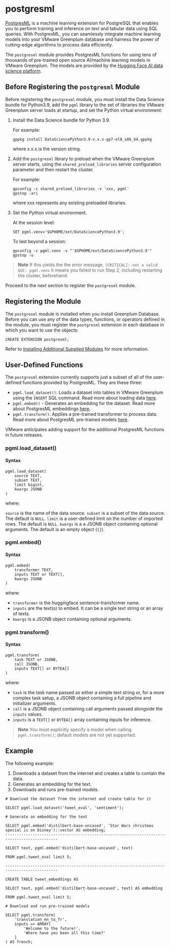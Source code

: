 # postgresml

[PostgresML](https://postgresml.org) is a machine learning extension for PostgreSQL that enables you to perform training and inference on text and tabular data using SQL queries. With PostgresML, you can seamlessly integrate machine learning models into your VMware Greenplum database and harness the power of cutting-edge algorithms to process data efficiently.

The `postgresml` module provides PostgresML functions for using tens of thousands of pre-trained open source AI/machine learning models in VMware Greenplum. The models are provided by the [Hugging Face AI data science platform](https://huggingface.co/). 

## <a id="prereqs"></a>Before Registering the `postgresml` Module

Before registering the `postgresml` module, you must install the Data Science bundle for Python3.9, add the `pgml` library to the set of libraries the VMware Greenplum server loads at startup, and set the Python virtual environment:

1. Install the Data Science bundle for Python 3.9.

    For example:

    ```
    gppkg install DataSciencePython3.9-x.x.x-gp7-el8_x86_64.gppkg 
    ```

    where x.x.x is the version string.

2. Add the `postgresml` library to preload when the VMware Greenplum server starts, using the `shared_preload_libraries` server configuration parameter and then restart the cluster.

    For example:

    ```
    gpconfig -c shared_preload_libraries -v 'xxx, pgml'
    gpstop -ari
    ```

    where xxx represents any existing preloaded libraries.

3. Set the Python virtual environment. 

    At the session level:

    ```
    SET pgml.venv='$GPHOME/ext/DataSciencePython3.9';
    ```

    To last beyond a session:

    ```
    gpconfig -c pgml.venv -v "'$GPHOME/ext/DataSciencePython3.9'"
    gpstop -u
    ```

>**Note**
>If this yields the the error message, `[CRITICAL]:-not a valid GUC: pgml.venv` it means you failed to run Step 2, including restarting the cluster, beforehand.

Proceed to the next section to register the `postgresml` module.

## <a id="install_register"></a>Registering the Module

The `postgresml` module is installed when you install Greenplum Database. Before you can use any of the data types, functions, or operators defined in the module, you must register the `postgresml` extension in each database in which you want to use the objects:

```
CREATE EXTENSION postgresml;
```

Refer to [Installing Additional Supplied Modules](../../install_guide/install_modules.html) for more information.

## <a id="UDF_summary"></a>User-Defined Functions

The `postgresml` extension currently supports just a subset of all of the user-defined functions provided by PostgresML. They are these three:

- `pgml.load_dataset()`: Loads a dataset into tables in VMware Greenplum using the `INSERT` SQL command. Read more about loading data [here](https://postgresml.org/docs/guides/transformers/fine_tuning#header-2).
- `pgml.embed()` - Generates an embedding for the dataset. Read more about PostgresML embeddings [here](https://postgresml.org/docs/guides/transformers/embeddings). 
- `pgml.transform()`: Applies a pre-trained transformer to process data. Read more about PostgresML pre-trained models [here](https://postgresml.org/docs/guides/transformers/pre_trained_models).

VMware anticipates adding support for the additional PostgresML functions in future releases. 

### <a id="pgml_load_dataset"></a>pgml.load_dataset()

#### Syntax

```
pgml.load_dataset( 
	source TEXT,
	subset TEXT,
	limit bigint,
	kwargs JSONB
)
```

where:

`source` is the name of the data source.
`subset` is a subset of the data source. The default is `NULL`. 
`limit` is a user-defined limit on the number of imported rows. The default is `NULL`.
`kwargs` is a a JSONB object containing optional arguments. The default is an empty object (`{}`).


### <a id="pgml_embed"></a>pgml.embed()

#### Syntax

```
pgml.embed(
    transformer TEXT, 
    inputs TEXT or TEXT[],
    kwargs JSONB
)
```

where: 

- `transformer` is the huggingface sentence-transformer name.
- `inputs` are the text(s) to embed. It can be a single text string or an array of texts.
- `kwargs` is a JSONB object containing optional arguments.

### <a id="pgml_transform"></a>pgml.transform()

#### Syntax

```
pgml.transform(
    task TEXT or JSONB, 
    call JSONB,
    inputs TEXT[] or BYTEA[]
)
```

where: 

- `task` is the task name passed as either a simple text string or, for a more complex task setup, a JSONB object containing a full pipeline and initializer arguments.
- `call` is a JSONB object containing call arguments passed alongside the `inputs` values.
- `inputs` is a `TEXT[]` or `BYTEA[]` array containing inputs for inference. 

>**Note**
>You must explicitly specify a model when calling `pgml.transform()`; default models are not yet supported.

## <a id="Example"></a>Example

The following example:

1. Downloads a dataset from the internet and creates a table to contain the data.
2. Generates an embedding for the text.
3. Downloads and runs pre-trained models.

```
# Download the dataset from the internet and create table for it

SELECT pgml.load_dataset('tweet_eval', 'sentiment'); 

# Generate an embedding for the text 

SELECT pgml.embed('distilbert-base-uncased', 'Star Wars christmas special is on Disney')::vector AS embedding; 
--------------------------------------------------------------------------------------------- 

SELECT text, pgml.embed('distilbert-base-uncased', text) 

FROM pgml.tweet_eval limit 5; 

--------------------------------------------------------------------------------------------- 

CREATE TABLE tweet_embeddings AS 

SELECT text, pgml.embed('distilbert-base-uncased', text) AS embedding 

FROM pgml.tweet_eval limit 5; 

# Download and run pre-trained models

SELECT pgml.transform( 
    'translation_en_to_fr', 
    inputs => ARRAY[ 
        'Welcome to the future!', 
        'Where have you been all this time?' 
    ] 
) AS french; 
```
